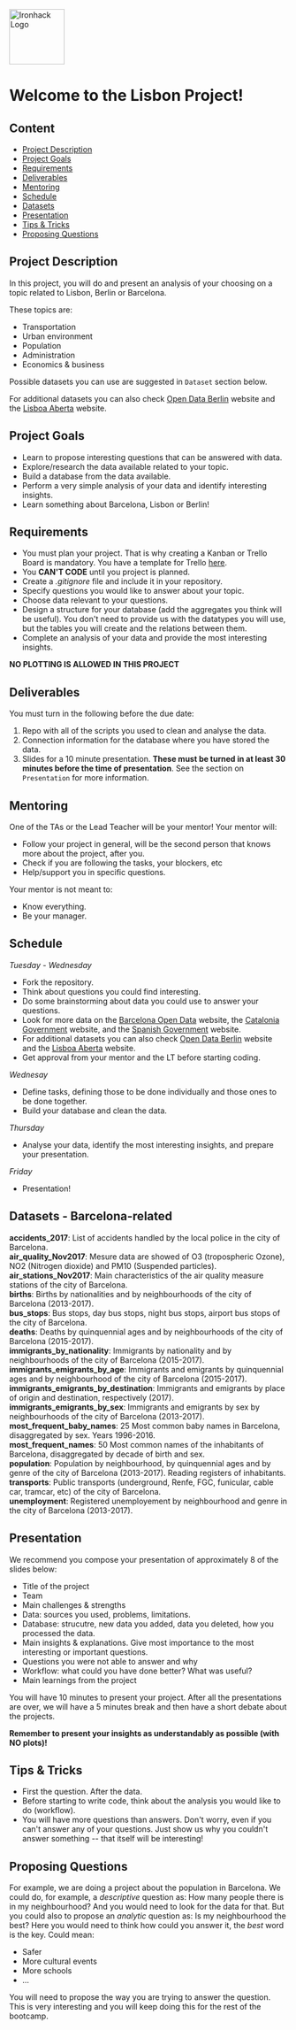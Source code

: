 <img src="https://bit.ly/2VnXWr2" alt="Ironhack Logo" width="100"/>

# Welcome to the Lisbon Project!

## Content

- [Project Description](#project-description)
- [Project Goals](#project-goals)
- [Requirements](#requirements)
- [Deliverables](#deliverables)
- [Mentoring](#mentoring)
- [Schedule](#schedule)
- [Datasets](#datasets)
- [Presentation](#presentation)
- [Tips & Tricks](#tips-&-tricks)
- [Proposing Questions](#proposing-questions)

<a name="project-description"></a>

## Project Description

In this project, you will do and present an analysis of your choosing on a topic related to Lisbon, Berlin or Barcelona.

These topics are:

- Transportation
- Urban environment
- Population
- Administration
- Economics & business

Possible datasets you can use are suggested in `Dataset` section below.

For additional datasets you can also check [Open Data Berlin](http://odis-berlin.de/) website and the [Lisboa Aberta](http://lisboaaberta.cm-lisboa.pt/index.php/pt/) website.

<a name="project-goals"></a>

## Project Goals

- Learn to propose interesting questions that can be answered with data.
- Explore/research the data available related to your topic.
- Build a database from the data available.
- Perform a very simple analysis of your data and identify interesting insights.
- Learn something about Barcelona, Lisbon or Berlin!

<a name="requirements"></a>

## Requirements

- You must plan your project. That is why creating a Kanban or Trello Board is mandatory. You have a template for Trello [here](https://trello.com/b/usAykV9K/project-2-barcelona).
- You **CAN'T CODE** until you project is planned.
- Create a _.gitignore_ file and include it in your repository.
- Specify questions you would like to answer about your topic.
- Choose data relevant to your questions.
- Design a structure for your database (add the aggregates you think will be useful). You don't need to provide us with the datatypes you will use, but the tables you will create and the relations between them.
- Complete an analysis of your data and provide the most interesting insights.

**NO PLOTTING IS ALLOWED IN THIS PROJECT**

<a name="deliverables"></a>

## Deliverables

You must turn in the following before the due date:

1. Repo with all of the scripts you used to clean and analyse the data.
2. Connection information for the database where you have stored the data.
3. Slides for a 10 minute presentation. **These must be turned in at least 30 minutes before the time of presentation**. See the section on `Presentation` for more information.

<a name="mentoring"></a>

## Mentoring

One of the TAs or the Lead Teacher will be your mentor!
Your mentor will:

- Follow your project in general, will be the second person that knows more about the project, after you.
- Check if you are following the tasks, your blockers, etc
- Help/support you in specific questions.

Your mentor is not meant to:

- Know everything.
- Be your manager.

<a name="schedule"></a>

## Schedule

_Tuesday - Wednesday_

- Fork the repository.
- Think about questions you could find interesting.
- Do some brainstorming about data you could use to answer your questions.
- Look for more data on the [Barcelona Open Data](https://opendata-ajuntament.barcelona.cat/en/) website, the [Catalonia Government](http://governobert.gencat.cat/ca/dades_obertes/) website, and the [Spanish Government](https://datos.gob.es/) website.
- For additional datasets you can also check [Open Data Berlin](http://odis-berlin.de/) website and the [Lisboa Aberta](http://lisboaaberta.cm-lisboa.pt/index.php/pt/) website.
- Get approval from your mentor and the LT before starting coding.

_Wednesay_

- Define tasks, defining those to be done individually and those ones to be done together.
- Build your database and clean the data.

_Thursday_

- Analyse your data, identify the most interesting insights, and prepare your presentation.

_Friday_

- Presentation!

<a name="datasets"></a>

## Datasets - Barcelona-related

**accidents_2017**: List of accidents handled by the local police in the city of Barcelona.  
**air_quality_Nov2017**: Mesure data are showed of O3 (tropospheric Ozone), NO2 (Nitrogen dioxide) and PM10 (Suspended particles).  
**air_stations_Nov2017**: Main characteristics of the air quality measure stations of the city of Barcelona.  
**births**: Births by nationalities and by neighbourhoods of the city of Barcelona (2013-2017).  
**bus_stops**: Bus stops, day bus stops, night bus stops, airport bus stops of the city of Barcelona.  
**deaths**: Deaths by quinquennial ages and by neighbourhoods of the city of Barcelona (2015-2017).  
**immigrants_by_nationality**: Immigrants by nationality and by neighbourhoods of the city of Barcelona (2015-2017).  
**immigrants_emigrants_by_age**: Immigrants and emigrants by quinquennial ages and by neighbourhood of the city of Barcelona (2015-2017).  
**immigrants_emigrants_by_destination**: Immigrants and emigrants by place of origin and destination, respectively (2017).  
**immigrants_emigrants_by_sex**: Immigrants and emigrants by sex by neighbourhoods of the city of Barcelona (2013-2017).  
**most_frequent_baby_names**: 25 Most common baby names in Barcelona, disaggregated by sex. Years 1996-2016.  
**most_frequent_names**: 50 Most common names of the inhabitants of Barcelona, disaggregated by decade of birth and sex.  
**population**: Population by neighbourhood, by quinquennial ages and by genre of the city of Barcelona (2013-2017). Reading registers of inhabitants.  
**transports**: Public transports (underground, Renfe, FGC, funicular, cable car, tramcar, etc) of the city of Barcelona.  
**unemployment**: Registered unemployement by neighbourhood and genre in the city of Barcelona (2013-2017).

<a name="presentation"></a>

## Presentation

We recommend you compose your presentation of approximately 8 of the slides below:

- Title of the project
- Team
- Main challenges & strengths
- Data: sources you used, problems, limitations.
- Database: strucutre, new data you added, data you deleted, how you processed the data.
- Main insights & explanations. Give most importance to the most interesting or important questions.
- Questions you were not able to answer and why
- Workflow: what could you have done better? What was useful?
- Main learnings from the project

You will have 10 minutes to present your project. After all the presentations are over, we will have a 5 minutes break and then have a short debate about the projects.

**Remember to present your insights as understandably as possible (with NO plots)!**

<a name="tips-&-tricks"></a>

## Tips & Tricks

- First the question. After the data.
- Before starting to write code, think about the analysis you would like to do (workflow).
- You will have more questions than answers. Don't worry, even if you can't answer any of your questions. Just show us why you couldn't answer something -- that itself will be interesting!

<a name="proposing-questions"></a>

## Proposing Questions

For example, we are doing a project about the population in Barcelona.
We could do, for example, a _descriptive_ question as: How many people there is in my neighbourhood? And you would need to look for the data for that.
But you could also to propose an _analytic_ question as: Is my neighbourhood the best? Here you would need to think how could you answer it, the _best_ word is the key. Could mean:

- Safer
- More cultural events
- More schools
- ...

You will need to propose the way you are trying to answer the question.
This is very interesting and you will keep doing this for the rest of the bootcamp.
